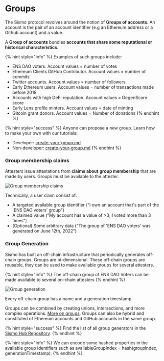 # Groups

The Sismo protocol revolves around the notion of **Groups of accounts**. An account is the pair of an account identifier (e.g an Ethereum address or a Github account) and a value.

A **Group of accounts** bundles **accounts that share some reputational or historical characteristics**.&#x20;

{% hint style="info" %}
Examples of such groups include:&#x20;

* ENS DAO voters. Account values = number of votes
* Ethereum Clients GitHub Contributor. Account values = number of commits
* Twitter accounts. Account values = number of followers
* Early Ethereum users. Account values = number of transactions made before 2018
* Accounts with high DeFi reputation. Account values = DegenScore score
* Early Lens profile minters. Account values = date of minting
* Gitcoin grant donors. Account values = Number of donations
{% endhint %}

{% hint style="success" %}
Anyone can propose a new group. Learn how to make your own with our tutorials:

* Developer: [create-your-group.md](../../tutorials/sismo-hub/create-your-group.md "mention")
* Non-developer: [create-your-group.md](../../tutorials/sismo-factory/create-your-group.md "mention")
{% endhint %}

### Group membership claims

Attesters issue attestations from **claims about** **group membership** that are made by users. Groups must be available to the attester.

![Group membership claims](<../../.gitbook/assets/2\_Groups (2).png>)

Technically, a user claim consist of:

* A targeted available group identifier ("I own an account that's part of the 'ENS DAO voters' group")
* A claimed value ("My account has a value of >3; I voted more than 3 times")
* (Optional) Some arbitrary data ("The group of 'ENS DAO voters' was generated on June 12th, 2022")

### Group Generation

Sismo has built an off-chain infrastructure that periodically generates off-chain groups. Groups are bi-dimensional. These off-chain groups are reusable, they can be used to make available groups for several attesters.&#x20;

{% hint style="info" %}
The off-chain group of ENS DAO Voters can be made available to several on-chain attesters
{% endhint %}

![Group generation](<../../.gitbook/assets/2\_Groups-Lists (1).png>)

Every off-chain group has a name and a generation timestamp.

Groups can be combined by creating unions, intersections, and more complex operations. [More on groups](../../build-on-sismo/sismo-protocol-overview.md). Groups can also be hybrid and constituted of Ethereum accounts and GitHub accounts in the same group.

{% hint style="success" %}
Find the list of all group generators in the [Sismo Hub Repository](https://github.com/sismo-core/sismo-hub/tree/main/group-generators/generators).
{% endhint %}

{% hint style="info" %}
We can encode some hashed properties in the available group identifiers such as availableGroupIndex = hash(groupIndex, generationTimestamp).
{% endhint %}
